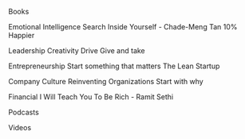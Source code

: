 Books 

Emotional Intelligence
Search Inside Yourself - Chade-Meng Tan 
10% Happier 

Leadership 
Creativity 
Drive
Give and take 

Entrepreneurship
Start something that matters 
The Lean Startup 

Company Culture 
Reinventing Organizations 
Start with why 

Financial 
I Will Teach You To Be Rich - Ramit Sethi 

Podcasts 

Videos 
